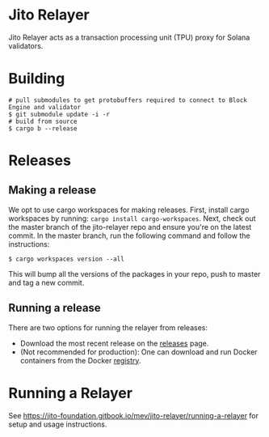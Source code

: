 # Jito Relayer
Jito Relayer acts as a transaction processing unit (TPU) proxy for Solana validators.

# Building
```shell
# pull submodules to get protobuffers required to connect to Block Engine and validator
$ git submodule update -i -r
# build from source
$ cargo b --release
```

# Releases

## Making a release

We opt to use cargo workspaces for making releases.
First, install cargo workspaces by running: `cargo install cargo-workspaces`.
Next, check out the master branch of the jito-relayer repo and 
ensure you're on the latest commit.
In the master branch, run the following command and follow the instructions:
```shell
$ cargo workspaces version --all
```
This will bump all the versions of the packages in your repo, 
push to master and tag a new commit.

## Running a release
There are two options for running the relayer from releases:
- Download the most recent release on the [releases](https://github.com/jito-foundation/jito-relayer/releases) page.
- (Not recommended for production): One can download and run Docker containers from the Docker [registry](https://hub.docker.com/r/jitolabs/jito-transaction-relayer).

# Running a Relayer
See https://jito-foundation.gitbook.io/mev/jito-relayer/running-a-relayer for setup and usage instructions.
